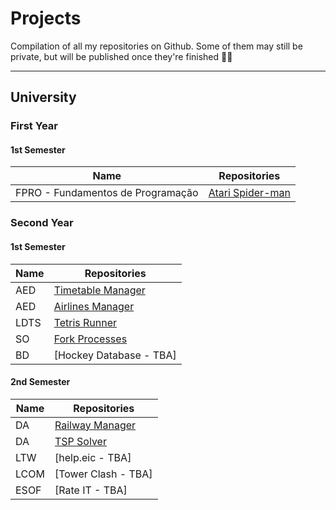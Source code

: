 # Projects
Compilation of all my repositories on Github. Some of them may still be private, but will be published once they're finished 👷‍♂️

---
## University


### First Year
#### 1st Semester
| Name | Repositories |
| - | - |
| FPRO - Fundamentos de Programação | [Atari Spider-man](https://github.com/francis802/projeto_fp) |

### Second Year
#### 1st Semester
| Name | Repositories |
| - | - |
| AED | [Timetable Manager](https://github.com/francis802/Timetable-Manager) |
| AED | [Airlines Manager](https://github.com/francis802/Airlines-Manager) |
| LDTS | [Tetris Runner](https://github.com/francis802/Tetris-Runner) |
| SO | [Fork Processes](https://github.com/francis802/Fork-Processes) |
| BD | [Hockey Database - TBA] |

#### 2nd Semester
| Name | Repositories |
| - | - |
| DA | [Railway Manager](https://github.com/francis802/Railway-Manager) |
| DA | [TSP Solver](https://github.com/francis802/TSP-Solver) |
| LTW | [help.eic - TBA] |
| LCOM | [Tower Clash - TBA] |
| ESOF | [Rate IT - TBA] |
